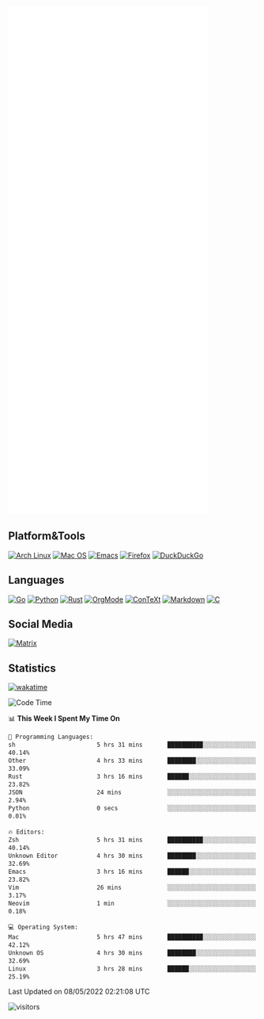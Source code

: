 ![Metrics](https://github.com/SteamedFish/SteamedFish/blob/master/github-metrics.svg)

## Platform&Tools

[![Arch Linux](https://img.shields.io/badge/ArchLinux-1793D1?logo=arch-linux&logoColor=fff&style=flat-square)](https://archlinux.org/)
[![Mac OS](https://img.shields.io/badge/MacOS-000000?style=flat-square&logo=macos&logoColor=F0F0F0)](https://www.apple.com/macos/)
[![Emacs](https://img.shields.io/badge/Emacs-%237F5AB6.svg?&style=flat-square&logo=gnu-emacs&logoColor=white)](https://www.gnu.org/software/emacs/)
[![Firefox](https://img.shields.io/badge/Firefox-FF7139?style=flat-square&logo=Firefox-Browser&logoColor=white)](https://firefox.com/)
[![DuckDuckGo](https://img.shields.io/badge/DuckDuckGo-DE5833?style=flat-square&logo=DuckDuckGo&logoColor=white)](https://duckduckgo.com/)

## Languages

[![Go](https://img.shields.io/badge/Golang-%2300ADD8.svg?style=flat-square&logo=go&logoColor=white)](https://golang.org/)
[![Python](https://img.shields.io/badge/Python-3670A0?style=flat-square&logo=python&logoColor=ffdd54)](https://www.python.org/)
[![Rust](https://img.shields.io/badge/Rust-%23000000.svg?style=flat-square&logo=rust&logoColor=white)](https://www.rust-lang.org/)
[![OrgMode](https://img.shields.io/badge/OrgMode-%23000000.svg?style=flat-square&logo=org&logoColor=white)](https://orgmode.org/)
[![ConTeXt](https://img.shields.io/badge/ConTeXt-%23008080.svg?style=flat-square&logo=latex&logoColor=white)](https://contextgarden.net/)
[![Markdown](https://img.shields.io/badge/MarkDown-%23000000.svg?style=flat-square&logo=markdown&logoColor=white)](https://daringfireball.net/projects/markdown/)
[![C](https://img.shields.io/badge/C-%2300599C.svg?style=flat-square&logo=c&logoColor=white)](https://www.iso.org/standard/74528.html)

## Social Media

[![Matrix](https://img.shields.io/badge/SteamedFish-2CA5E0?style=social&logo=matrix&logoColor=black)](https://matrix.to/#/@i:steamedfish.org)

## Statistics
[![wakatime](https://wakatime.com/badge/user/168280d6-fcf2-4b4f-ad3a-dc4612f35b38.svg)](https://wakatime.com/@168280d6-fcf2-4b4f-ad3a-dc4612f35b38)

<!--START_SECTION:waka-->
![Code Time](http://img.shields.io/badge/Code%20Time-1%2C800%20hrs%2023%20mins-blue)

📊 **This Week I Spent My Time On** 

```text
💬 Programming Languages: 
sh                       5 hrs 31 mins       ██████████░░░░░░░░░░░░░░░   40.14% 
Other                    4 hrs 33 mins       ████████░░░░░░░░░░░░░░░░░   33.09% 
Rust                     3 hrs 16 mins       ██████░░░░░░░░░░░░░░░░░░░   23.82% 
JSON                     24 mins             ░░░░░░░░░░░░░░░░░░░░░░░░░   2.94% 
Python                   0 secs              ░░░░░░░░░░░░░░░░░░░░░░░░░   0.01%

🔥 Editors: 
Zsh                      5 hrs 31 mins       ██████████░░░░░░░░░░░░░░░   40.14% 
Unknown Editor           4 hrs 30 mins       ████████░░░░░░░░░░░░░░░░░   32.69% 
Emacs                    3 hrs 16 mins       ██████░░░░░░░░░░░░░░░░░░░   23.82% 
Vim                      26 mins             ░░░░░░░░░░░░░░░░░░░░░░░░░   3.17% 
Neovim                   1 min               ░░░░░░░░░░░░░░░░░░░░░░░░░   0.18%

💻 Operating System: 
Mac                      5 hrs 47 mins       ██████████░░░░░░░░░░░░░░░   42.12% 
Unknown OS               4 hrs 30 mins       ████████░░░░░░░░░░░░░░░░░   32.69% 
Linux                    3 hrs 28 mins       ██████░░░░░░░░░░░░░░░░░░░   25.19%

```


 Last Updated on 08/05/2022 02:21:08 UTC
<!--END_SECTION:waka-->

![visitors](https://visitor-badge.laobi.icu/badge?page_id=SteamedFish.SteamedFish)
